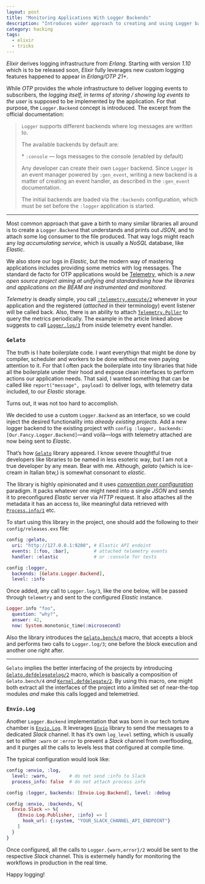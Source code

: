 ```yaml
---
layout: post
title: "Monitoring Applications With Logger Backends"
description: "Introduces wider approach to creating and using Logger backends"
category: hacking
tags:
  - elixir
  - tricks
---
```


_Elixir_ derives logging infrastructure from _Erlang_. Starting with version _1.10_ which is to be released soon, _Elixir_ fully leverages new custom logging features happened to appear in _Erlang/OTP 21+_.

While _OTP_ provides the whole infrastructure to deliver logging events to subscribers, the _logging itself, in terms of storing / showing log events to the user_ is supposed to be implemented by the application. For that purpose, the `Logger.Backend` concept is introduced. The excerpt from the official documentation:

> `Logger` supports different backends where log messages are written to.
>
> The available backends by default are:
>
> * `:console` — logs messages to the console (enabled by default)
>
> Any developer can create their own `Logger` backend. Since `Logger` is an event manager powered by `:gen_event`, writing a new backend is a matter of creating an event handler, as described in the `:gen_event` documentation.
>
> The initial backends are loaded via the `:backends` configuration, which must be set before the `:logger` application is started.

---

Most common approach that gave a birth to many similar libraries all around is to create a `Logger.Backend` that understands and prints out _JSON_, and to attach some log consumer to the file produced. That way logs might reach any _log accumulating service_, which is usually a _NoSQL_ database, like _Elastic_.

We also store our logs in _Elastic_, but the modern way of mastering applications includes providing some metrics with log messages. The standard de facto for OTP applications would be [Telemetry](https://www.erlang-solutions.com/blog/introducing-telemetry.html), which is a _new open source project aiming at unifying and standardising how the libraries and applications on the BEAM are instrumented and monitored_.

_Telemetry_ is deadly simple, you call [`:telemetry.execute/2`](https://hexdocs.pm/telemetry/telemetry.html#execute-2) whenever in your application and the registered (_attached_ in their terminology) event listener will be called back. Also, there is an ability to attach [`Telemetry.Poller`](https://hexdocs.pm/telemetry_poller) to query the metrics periodically. The example in the article linked above suggests to call [`Logger.log/3`](https://hexdocs.pm/logger/Logger.html#log/3) from inside telemetry event handler.

### `Gelato`

The truth is I hate boilerplate code. I want everythign that might be done by compiler, scheduler and workers to be done without me even paying attention to it. For that I often pack the boilerplate into tiny libraries that hide all the boilerplate under their hood and expose clean interfaces to perform actions our application needs. That said, I wanted something that can be called like `report("message", payload)` to deliver logs, with telemetry data included, to our _Elastic_ storage.

Turns out, it was not too hard to accomplish.

We decided to use a custom `Logger.Backend` as an interface, so we could inject the desired functionality into _already existing projects_. Add a new logger backend to the existing project with `config :logger, backends: [Our.Fancy.Logger.Backend]`—and voilà—logs with telemetry attached are now being sent to _Elastic_.

That’s how [`Gelato`](https://hexdocs.pm/gelato/) library appeared. I know severe thoughtful true developers like libraries to be named in less esoteric way, but I am not a true developer by any mean. Bear with me. Although, _gelato_ (which is ice-cream in Italian btw,) is somewhat consonant to _elastic_.

The library is highly opinionated and it uses [_convention over configuration_](https://en.wikipedia.org/wiki/Convention_over_configuration) paradigm. It packs whatever one might need into a single _JSON_ and sends it to preconfigured _Elastic_ server via _HTTP_ request. It also attaches all the metadata it has an access to, like meaningful data retrieved with [`Process.info/1`](https://hexdocs.pm/elixir/master/Process.html?#info/1) etc.

To start using this library in the project, one should add the following to their `config/releases.exs` file:

```elixir
config :gelato,
  uri: "http://127.0.0.1:9200", # Elastic API endoint
  events: [:foo, :bar],         # attached telemetry events
  handler: :elastic             # or :console for tests

config :logger,
  backends: [Gelato.Logger.Backend],
  level: :info
```

Once added, any call to `Logger.log/3`, like the one below, will be passed through `telemetry` and sent to the configured _Elastic_ instance.

```elixir
Logger.info "foo",
  question: "why?",
  answer: 42,
  now: System.monotonic_time(:microsecond)
```

Also the library introduces the [`Gelato.bench/4`](https://hexdocs.pm/gelato/Gelato.html#bench/4) macro, that accepts a block and performs two calls to `Logger.log/3`; one before the block execution and another one right after.

---

`Gelato` implies the better interfacing of the projects by introducing [`Gelato.defdelegatelog/2`](https://hexdocs.pm/gelato/Gelato.html#defdelegatelog/2) macro, which is basically a composition of `Gelato.bench/4` _and_ [`Kernel.defdelegate/2`](https://hexdocs.pm/elixir/master/Kernel.html?#defdelegate/2). By using this macro, one might both extract all the interfaces of the project into a limited set of near-the-top modules _and_ make this calls logged and telemetried.

### `Envío.Log`

Another `Logger.Backend` implementation that was born in our tech torture chamber is [`Envío.Log`](https://hexdocs.pm/envio_log). It leverages [`Envío`](https://hexdocs.pm/envio) library to send the messages to a dedicated _Slack_ channel. It has it’s own `log_level` setting, which is usually set to either `:warn` or `:error` to prevent a _Slack_ channel from overflooding, and it purges all the calls to levels less that configured at compile time.

The typical configuration would look like:

```elixir
config :envio, :log,
  level: :warn,        # do not send :info to Slack
  process_info: false  # do not attach process info

config :logger, backends: [Envio.Log.Backend], level: :debug

config :envio, :backends, %{
  Envio.Slack => %{
    {Envio.Log.Publisher, :info} => [
      hook_url: {:system, "YOUR_SLACK_CHANNEL_API_ENDPOINT"}
    ]
  }
}
```

Once configured, all the calls to `Logger.{warn,error}/2` would be sent to the respective _Slack_ channel. This is extermely handly for monitoring the workflows in production in the real time.

Happy logging!
